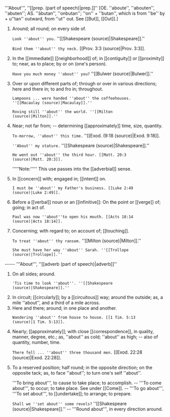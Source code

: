 '''About''', ''[[prep. (part of speech)|prep.]]'' [OE. ''aboute'', ''abouten'', ''abuten''; AS. ''&amacr;butan'', ''onbutan''; ''on'' + ''butan'', which is from ''be'' by + u''tan'' outward, from ''ut'' out. See [[But]], [[Out]].]

<ol>
<li>Around; all round; on every side of.

<code>Look ''about'' you.</code> ''[[Shakespeare (source)|Shakespeare]].''

<code>Bind them ''about'' thy neck.</code> [[Prov. 3:3 (source)|Prov. 3:3]].

<li> In the [[immediate]] [[neighborhood]] of; in [[contiguity]] or [[proximity]] to; near, as to place; by or on (one's person).

<code>Have you much money ''about'' you?</code> ''[[Bulwer (source)|Bulwer]].''

<li> Over or upon different parts of; through or over in various directions; here and there in; to and fro in; throughout.

<code>Lampoons ... were handed ''about'' the coffeehouses. ''[[Macaulay (source)|Macaulay]].''</code>

<code>Roving still ''about'' the world. ''[[Milton (source)|Milton]].''</code>

<li> Near; not far from; -- determining [[approximately]] time, size, quantity.

<code>To-morrow, ''about'' this time.</code> ''[[Exod. (9:18 (source)|Exod. 9:18]].

<code>''About'' my stature.</code> ''[[Shakespeare (source)|Shakespeare]].''

<code>He went out ''about'' the third hour. [[Matt. 20:3 (source)|Matt. 20:3]].</code>

'''''Note:''''' This use passes into the [[adverbial]] sense.

<li> In [[concern]] with; engaged in; [[intent]] on.

<code>I must be ''about'' my Father's business. [[Luke 2:49 (source)|Luke 2:49]].</code>

<li> Before a [[verbal]] noun or an [[infinitive]]: On the point or [[verge]] of; going; in act of.

<code>Paul was now ''about''to open his mouth. [[Acts 18:14 (source)|Acts 18:14]].</code>

<li> Concerning; with regard to; on account of; [[touching]].

<code>To treat ''about'' thy ransom.</code> ''[[Milton (source)|Milton]].''

<code>She must have her way ''about'' Sarah. ''[[Trollope (source)|Trollope]].''</code>
</ol>
-----
'''About''', ''[[adverb (part of speech)|adverb]]''

<ol>
<li>On all sides; around.

<code>'Tis time to look ''about''. ''[[Shakespeare (source)|Shakespeare]].''</code>

<li> In circuit; [[circularly]]; by a [[circuitous]] way; around the outside; as, a mile ''about'', and a third of a mile across.

<li> Here and there; around; in one place and another.

<code>Wandering ''about'' from house to house. [[1 Tim. 5:13 (source)|1 Tim. 5:13]].</code>

<li> Nearly; [[approximately]]; with close [[correspondence]], in quality, manner, degree, etc.; as, ''about'' as cold; ''about'' as high; -- also of quantity, number, time.

<code>There fell ... ''about'' three thousand men.</code> [[Exod. 22:28 (source)|Exod. 22:28]].

<li> To a reserved position; half round; in the opposite direction; on the opposite tack; as, to face ''about''; to turn one's self ''about''.

'''To bring about''', to cause to take place; to accomplish. -- '''To come about''', to occur; to take place. See under [[Come]]. -- '''To go about''', '''To set about''', to [[undertake]]; to arrange; to prepare.

<code>Shall we ''set about'' some revels?</code> ''[[Shakespeare (source)|Shakespeare]].'' -- '''Round about''', in every direction around.
</ol>